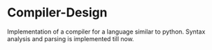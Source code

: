 # Compiler-Design
Implementation of a compiler for a language similar to python. Syntax analysis and parsing is implemented till now.

